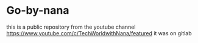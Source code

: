 # Go-by-nana
this is a public repository from the youtube channel https://www.youtube.com/c/TechWorldwithNana/featured
it was on gitlab
